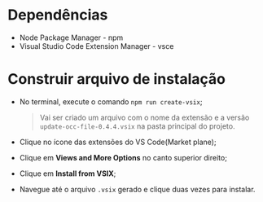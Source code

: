 # Dependências

- Node Package Manager - npm
- Visual Studio Code Extension Manager - vsce

# Construir arquivo de instalação

- No terminal, execute o comando `npm run create-vsix`;
  > Vai ser criado um arquivo com o nome da extensão e a versão `update-occ-file-0.4.4.vsix` na pasta principal do projeto.

- Clique no ícone das extensões do VS Code(Market plane);

- Clique em **Views and More Options** no canto superior direito;

- Clique em **Install from VSIX**;

- Navegue até o arquivo `.vsix` gerado e clique duas vezes para instalar.